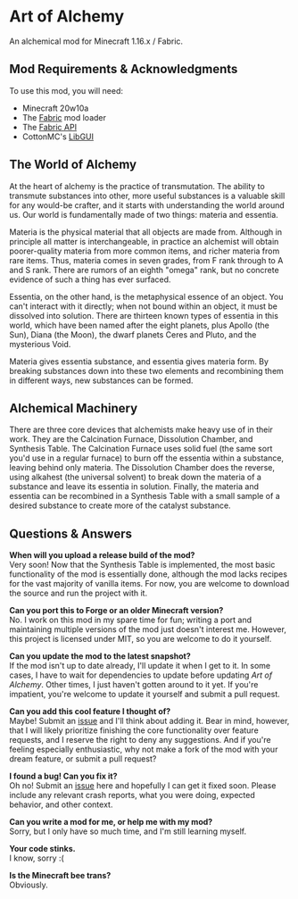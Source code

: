 # Art of Alchemy
An alchemical mod for Minecraft 1.16.x / Fabric.

## Mod Requirements & Acknowledgments
To use this mod, you will need:

* Minecraft 20w10a
* The [Fabric](https://fabricmc.net/) mod loader
* The [Fabric API](https://www.curseforge.com/minecraft/mc-mods/fabric-api)
* CottonMC's [LibGUI](https://www.curseforge.com/minecraft/mc-mods/libgui)

## The World of Alchemy
At the heart of alchemy is the practice of transmutation. The ability to transmute substances into other,
more useful substances is a valuable skill for any would-be crafter, and it starts with understanding
the world around us. Our world is fundamentally made of two things: materia and essentia.

Materia is the physical material that all objects are made from. Although in principle all matter is
interchangeable, in practice an alchemist will obtain poorer-quality materia from more common items,
and richer materia from rare items. Thus, materia comes in seven grades, from F rank through to A and S rank.
There are rumors of an eighth "omega" rank, but no concrete evidence of such a thing has ever surfaced.

Essentia, on the other hand, is the metaphysical essence of an object. You can't interact with it directly;
when not bound within an object, it must be dissolved into solution. There are thirteen known types of
essentia in this world, which have been named after the eight planets, plus Apollo (the Sun), Diana (the Moon),
the dwarf planets Ceres and Pluto, and the mysterious Void.

Materia gives essentia substance, and essentia gives materia form. By breaking substances down into these two
elements and recombining them in different ways, new substances can be formed.

## Alchemical Machinery
There are three core devices that alchemists make heavy use of in their work. They are the Calcination
Furnace, Dissolution Chamber, and Synthesis Table. The Calcination Furnace uses solid fuel (the
same sort you'd use in a regular furnace) to burn off the essentia within a substance, leaving behind
only materia. The Dissolution Chamber does the reverse, using alkahest (the universal solvent) to break down
the materia of a substance and leave its essentia in solution. Finally, the materia and essentia can be
recombined in a Synthesis Table with a small sample of a desired substance to create more of the catalyst substance.

## Questions & Answers

**When will you upload a release build of the mod?**  
Very soon! Now that the Synthesis Table is implemented, the most basic functionality of the mod is essentially done,
although the mod lacks recipes for the vast majority of vanilla items. For now, you are welcome to download the source
and run the project with it.

**Can you port this to Forge or an older Minecraft version?**  
No. I work on this mod in my spare time for fun; writing a port and maintaining multiple versions of the
mod just doesn't interest me. However, this project is licensed under MIT, so you are welcome to do it
yourself.

**Can you update the mod to the latest snapshot?**  
If the mod isn't up to date already, I'll update it when I get to it. In some cases, I have to wait for
dependencies to update before updating *Art of Alchemy*. Other times, I just haven't gotten around to it
yet. If you're impatient, you're welcome to update it yourself and submit a pull request.

**Can you add this cool feature I thought of?**  
Maybe! Submit an [issue](https://github.com/SynthRose/art-of-alchemy/issues) and I'll think about adding it.
Bear in mind, however, that I will likely prioritize finishing the core functionality over feature requests,
and I reserve the right to deny any suggestions. And if you're feeling especially enthusiastic, why not make
a fork of the mod with your dream feature, or submit a pull request?

**I found a bug! Can you fix it?**  
Oh no! Submit an [issue](https://github.com/SynthRose/art-of-alchemy/issues) here and hopefully I can get
it fixed soon. Please include any relevant crash reports, what you were doing, expected behavior, and other context.

**Can you write a mod for me, or help me with my mod?**  
Sorry, but I only have so much time, and I'm still learning myself.

**Your code stinks.**  
I know, sorry :( 

**Is the Minecraft bee trans?**  
Obviously.
